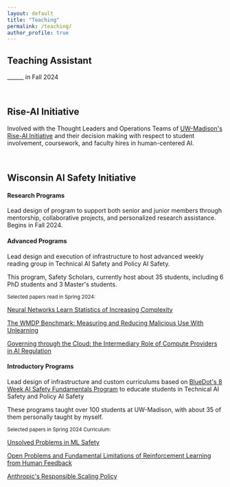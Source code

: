 ```yaml
---
layout: default
title: "Teaching"
permalink: /teaching/
author_profile: true
---
```


## Teaching Assistant

______ in Fall 2024

<br>

## Rise-AI Initiative

Involved with the Thought Leaders and Operations Teams of [UW-Madison's Rise-AI Initiative](https://rise.wisc.edu/rise-ai/) and their decision making with respect to student involvement, coursework, and faculty hires in human-centered AI.

<br>

## Wisconsin AI Safety Initiative

#### Research Programs

Lead design of program to support both senior and junior members through mentorship, collaborative projects, and personalized research assistance. Begins in Fall 2024.

#### Advanced Programs

Lead design and execution of infrastructure to host advanced weekly reading group in Technical AI Safety and Policy AI Safety. 

This program, Safety Scholars, currently host about 35 students, including 6 PhD students and 3 Master's students.

<p style="font-size: smaller;">
Selected papers read in Spring 2024:<br>

<a href="https://arxiv.org/abs/2402.04362">Neural Networks Learn Statistics of Increasing Complexity</a><br>

<a href="https://arxiv.org/abs/2403.03218">The WMDP Benchmark: Measuring and Reducing Malicious Use With Unlearning</a><br>

<a href="https://cdn.governance.ai/Governing-Through-the-Cloud_The-Intermediary-Role-of-Compute-Providers-in-AI-Regulation.pdf">Governing through the Cloud: the Intermediary Role of Compute Providers in AI Regulation</a>

</p>

#### Introductory Programs

Lead design of infrastructure and custom curriculums based on [BlueDot's 8 Week AI Safety Fundamentals Program](https://aisafetyfundamentals.com/) to educate students in Technical AI Safety and Policy AI Safety

These programs taught over 100 students at UW-Madison, with about 35 of them personally taught by myself.

<p style="font-size: smaller;">
Selected papers in Spring 2024 Curriculum:<br>

<a href="https://arxiv.org/abs/2109.13916">Unsolved Problems in ML Safety</a><br>

<a href="https://arxiv.org/pdf/2307.15217">Open Problems and Fundamental Limitations of Reinforcement Learning from Human Feedback</a><br>

<a href="https://www-cdn.anthropic.com/1adf000c8f675958c2ee23805d91aaade1cd4613/responsible-scaling-policy.pdf">Anthropic's Responsible Scaling Policy</a>

</p>